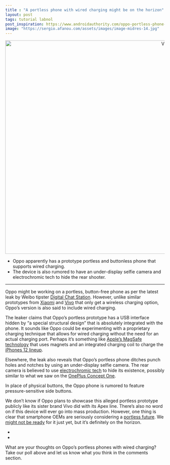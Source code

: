 ```yaml
---
title : "A portless phone with wired charging might be on the horizon"
layout: post
tags: tutorial labnol
post_inspiration: https://www.androidauthority.com/oppo-portless-phone-1215270/
image: "https://sergio.afanou.com/assets/images/image-midres-14.jpg"
---
```


<p><html><body></p>
<p style="text-align: center;"><img class="size-large wp-image-1087989 noname aa-img" title="Vivo Apex 2020 In Display Camera" src="https://cdn57.androidauthority.net/wp-content/uploads/2020/02/Vivo-Apex-2020-In-Display-Camera-1200x675.jpg" alt="Vivo Apex 2020 In Display Camera" width="1200" height="675" data-attachment-id="1087989" srcset="https://cdn57.androidauthority.net/wp-content/uploads/2020/02/Vivo-Apex-2020-In-Display-Camera-1200x675.jpg 1200w, https://cdn57.androidauthority.net/wp-content/uploads/2020/02/Vivo-Apex-2020-In-Display-Camera-300x170.jpg 300w, https://cdn57.androidauthority.net/wp-content/uploads/2020/02/Vivo-Apex-2020-In-Display-Camera-768x432.jpg 768w, https://cdn57.androidauthority.net/wp-content/uploads/2020/02/Vivo-Apex-2020-In-Display-Camera-16x9.jpg 16w, https://cdn57.androidauthority.net/wp-content/uploads/2020/02/Vivo-Apex-2020-In-Display-Camera-32x18.jpg 32w, https://cdn57.androidauthority.net/wp-content/uploads/2020/02/Vivo-Apex-2020-In-Display-Camera-28x16.jpg 28w, https://cdn57.androidauthority.net/wp-content/uploads/2020/02/Vivo-Apex-2020-In-Display-Camera-56x32.jpg 56w, https://cdn57.androidauthority.net/wp-content/uploads/2020/02/Vivo-Apex-2020-In-Display-Camera-64x36.jpg 64w, https://cdn57.androidauthority.net/wp-content/uploads/2020/02/Vivo-Apex-2020-In-Display-Camera-712x400.jpg 712w, https://cdn57.androidauthority.net/wp-content/uploads/2020/02/Vivo-Apex-2020-In-Display-Camera-1000x563.jpg 1000w, https://cdn57.androidauthority.net/wp-content/uploads/2020/02/Vivo-Apex-2020-In-Display-Camera-792x446.jpg 792w, https://cdn57.androidauthority.net/wp-content/uploads/2020/02/Vivo-Apex-2020-In-Display-Camera-1280x720.jpg 1280w, https://cdn57.androidauthority.net/wp-content/uploads/2020/02/Vivo-Apex-2020-In-Display-Camera-840x472.jpg 840w, https://cdn57.androidauthority.net/wp-content/uploads/2020/02/Vivo-Apex-2020-In-Display-Camera-1340x754.jpg 1340w, https://cdn57.androidauthority.net/wp-content/uploads/2020/02/Vivo-Apex-2020-In-Display-Camera-770x433.jpg 770w, https://cdn57.androidauthority.net/wp-content/uploads/2020/02/Vivo-Apex-2020-In-Display-Camera-356x200.jpg 356w, https://cdn57.androidauthority.net/wp-content/uploads/2020/02/Vivo-Apex-2020-In-Display-Camera-675x380.jpg 675w, https://cdn57.androidauthority.net/wp-content/uploads/2020/02/Vivo-Apex-2020-In-Display-Camera.jpg 1920w" sizes="(max-width: 1200px) 100vw, 1200px" /></p>
<div class="aa-img-source-credit"></div>
</p>
<div class="aa_tldr_text">
<ul>
<li>Oppo apparently has a prototype portless and buttonless phone that supports wired charging.</li>
<li>The device is also rumored to have an under-display selfie camera and electrochromic tech to hide the rear shooter.</li>
</ul>
</div><hr>
<p>Oppo might be working on a portless, button-free phone as per the latest leak by Weibo tipster <a href="https://m.weibo.cn/detail/4622909567404571" target="_blank" rel="noopener">Digital Chat Station</a>. However, unlike similar prototypes from <a href="https://www.androidauthority.com/xiaomi-portless-concept-phone-1198563/">Xiaomi</a> and <a href="https://www.androidauthority.com/vivo-apex-2020-1087983/">Vivo</a> that only get a wireless charging option, Oppo&#8217;s version is also said to include wired charging.</p>
<p>The leaker claims that Oppo&#8217;s portless prototype has a USB interface hidden by &#8220;a special structural design&#8221; that is absolutely integrated with the phone. It sounds like Oppo could be experimenting with a proprietary charging technique that allows for wired charging without the need for an actual charging port. Perhaps it&#8217;s something like <a href="https://www.androidauthority.com/apple-magsafe-portless-phone-1170304/">Apple&#8217;s MagSafe technology</a> that uses magnets and an integrated charging coil to charge the <a href="https://www.androidauthority.com/apple-iphone-12-1111954/">iPhones 12 lineup</a>.</p>
<p>Elsewhere, the leak also reveals that Oppo&#8217;s portless phone ditches punch holes and notches by using an under-display selfie camera. The rear camera is believed to use <a href="https://www.androidauthority.com/electrochromic-glass-explained-1072644/">electrochromic tech</a> to hide its existence, possibly similar to what we saw on the <a href="https://www.androidauthority.com/oneplus-concept-one-review-1072582/">OnePlus Concept One</a>.</p>
<p>In place of physical buttons, the Oppo phone is rumored to feature pressure-sensitive side buttons.</p>
<p>We don&#8217;t know if Oppo plans to showcase this alleged portless prototype publicly like its sister brand Vivo did with its Apex line. There&#8217;s also no word on if this device will ever go into mass production. However, one thing is clear that smartphone OEMs are seriously considering a <a href="https://www.androidauthority.com/portless-phones-947471/">portless future</a>. We <a href="https://www.androidauthority.com/xiaomi-concept-phone-1199681/">might not be ready</a> for it just yet, but it&#8217;s definitely on the horizon.</p>
<!-- AA poll list -->
          <ul class="aa-poll-custom">
                                        <li><a href="https://www.androidauthority.com/oppo-portless-phone-1215270/?polls=true&pollid=1215280&pollchoice=1&pollvote=true" class="aa-poll-choice"></a></li>
                                          <li><a href="https://www.androidauthority.com/oppo-portless-phone-1215270/?polls=true&pollid=1215280&pollchoice=2&pollvote=true" class="aa-poll-choice"></a></li>
                        </ul>
<p>What are your thoughts on Oppo&#8217;s portless phones with wired charging? Take our poll above and let us know what you think in the comments section.</p>
</body></html></p>
